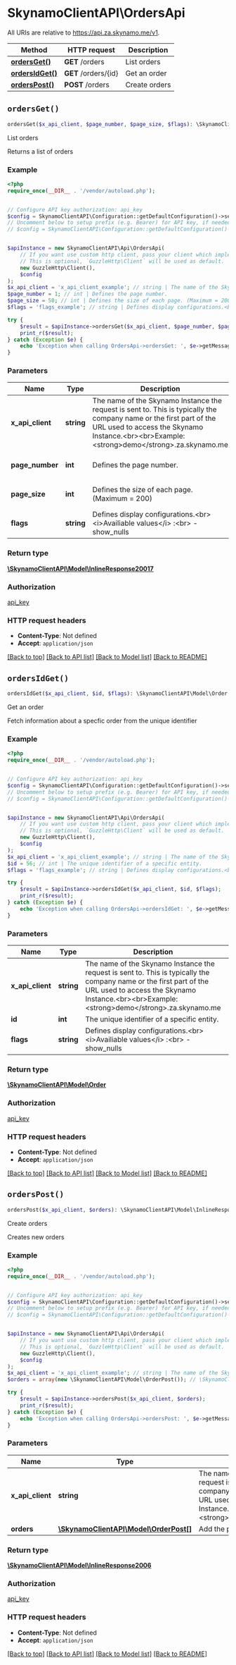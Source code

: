 # SkynamoClientAPI\OrdersApi

All URIs are relative to https://api.za.skynamo.me/v1.

Method | HTTP request | Description
------------- | ------------- | -------------
[**ordersGet()**](OrdersApi.md#ordersGet) | **GET** /orders | List orders
[**ordersIdGet()**](OrdersApi.md#ordersIdGet) | **GET** /orders/{id} | Get an order
[**ordersPost()**](OrdersApi.md#ordersPost) | **POST** /orders | Create orders


## `ordersGet()`

```php
ordersGet($x_api_client, $page_number, $page_size, $flags): \SkynamoClientAPI\Model\InlineResponse20017
```

List orders

Returns a list of orders

### Example

```php
<?php
require_once(__DIR__ . '/vendor/autoload.php');


// Configure API key authorization: api_key
$config = SkynamoClientAPI\Configuration::getDefaultConfiguration()->setApiKey('x-api-key', 'YOUR_API_KEY');
// Uncomment below to setup prefix (e.g. Bearer) for API key, if needed
// $config = SkynamoClientAPI\Configuration::getDefaultConfiguration()->setApiKeyPrefix('x-api-key', 'Bearer');


$apiInstance = new SkynamoClientAPI\Api\OrdersApi(
    // If you want use custom http client, pass your client which implements `GuzzleHttp\ClientInterface`.
    // This is optional, `GuzzleHttp\Client` will be used as default.
    new GuzzleHttp\Client(),
    $config
);
$x_api_client = 'x_api_client_example'; // string | The name of the Skynamo Instance the request is sent to. This is typically the company name or the first part of the URL used to access the Skynamo Instance.<br><br>Example: <strong>demo</strong>.za.skynamo.me
$page_number = 1; // int | Defines the page number.
$page_size = 50; // int | Defines the size of each page. (Maximum = 200)
$flags = 'flags_example'; // string | Defines display configurations.<br><i>Availiable values</i> :<br> - show_nulls

try {
    $result = $apiInstance->ordersGet($x_api_client, $page_number, $page_size, $flags);
    print_r($result);
} catch (Exception $e) {
    echo 'Exception when calling OrdersApi->ordersGet: ', $e->getMessage(), PHP_EOL;
}
```

### Parameters

Name | Type | Description  | Notes
------------- | ------------- | ------------- | -------------
 **x_api_client** | **string**| The name of the Skynamo Instance the request is sent to. This is typically the company name or the first part of the URL used to access the Skynamo Instance.&lt;br&gt;&lt;br&gt;Example: &lt;strong&gt;demo&lt;/strong&gt;.za.skynamo.me |
 **page_number** | **int**| Defines the page number. | [optional] [default to 1]
 **page_size** | **int**| Defines the size of each page. (Maximum &#x3D; 200) | [optional] [default to 50]
 **flags** | **string**| Defines display configurations.&lt;br&gt;&lt;i&gt;Availiable values&lt;/i&gt; :&lt;br&gt; - show_nulls | [optional]

### Return type

[**\SkynamoClientAPI\Model\InlineResponse20017**](../Model/InlineResponse20017.md)

### Authorization

[api_key](../../README.md#api_key)

### HTTP request headers

- **Content-Type**: Not defined
- **Accept**: `application/json`

[[Back to top]](#) [[Back to API list]](../../README.md#endpoints)
[[Back to Model list]](../../README.md#models)
[[Back to README]](../../README.md)

## `ordersIdGet()`

```php
ordersIdGet($x_api_client, $id, $flags): \SkynamoClientAPI\Model\Order
```

Get an order

Fetch information about a specfic order from the unique identifier

### Example

```php
<?php
require_once(__DIR__ . '/vendor/autoload.php');


// Configure API key authorization: api_key
$config = SkynamoClientAPI\Configuration::getDefaultConfiguration()->setApiKey('x-api-key', 'YOUR_API_KEY');
// Uncomment below to setup prefix (e.g. Bearer) for API key, if needed
// $config = SkynamoClientAPI\Configuration::getDefaultConfiguration()->setApiKeyPrefix('x-api-key', 'Bearer');


$apiInstance = new SkynamoClientAPI\Api\OrdersApi(
    // If you want use custom http client, pass your client which implements `GuzzleHttp\ClientInterface`.
    // This is optional, `GuzzleHttp\Client` will be used as default.
    new GuzzleHttp\Client(),
    $config
);
$x_api_client = 'x_api_client_example'; // string | The name of the Skynamo Instance the request is sent to. This is typically the company name or the first part of the URL used to access the Skynamo Instance.<br><br>Example: <strong>demo</strong>.za.skynamo.me
$id = 56; // int | The unique identifier of a specific entity.
$flags = 'flags_example'; // string | Defines display configurations.<br><i>Availiable values</i> :<br> - show_nulls

try {
    $result = $apiInstance->ordersIdGet($x_api_client, $id, $flags);
    print_r($result);
} catch (Exception $e) {
    echo 'Exception when calling OrdersApi->ordersIdGet: ', $e->getMessage(), PHP_EOL;
}
```

### Parameters

Name | Type | Description  | Notes
------------- | ------------- | ------------- | -------------
 **x_api_client** | **string**| The name of the Skynamo Instance the request is sent to. This is typically the company name or the first part of the URL used to access the Skynamo Instance.&lt;br&gt;&lt;br&gt;Example: &lt;strong&gt;demo&lt;/strong&gt;.za.skynamo.me |
 **id** | **int**| The unique identifier of a specific entity. |
 **flags** | **string**| Defines display configurations.&lt;br&gt;&lt;i&gt;Availiable values&lt;/i&gt; :&lt;br&gt; - show_nulls | [optional]

### Return type

[**\SkynamoClientAPI\Model\Order**](../Model/Order.md)

### Authorization

[api_key](../../README.md#api_key)

### HTTP request headers

- **Content-Type**: Not defined
- **Accept**: `application/json`

[[Back to top]](#) [[Back to API list]](../../README.md#endpoints)
[[Back to Model list]](../../README.md#models)
[[Back to README]](../../README.md)

## `ordersPost()`

```php
ordersPost($x_api_client, $orders): \SkynamoClientAPI\Model\InlineResponse2006
```

Create orders

Creates new orders

### Example

```php
<?php
require_once(__DIR__ . '/vendor/autoload.php');


// Configure API key authorization: api_key
$config = SkynamoClientAPI\Configuration::getDefaultConfiguration()->setApiKey('x-api-key', 'YOUR_API_KEY');
// Uncomment below to setup prefix (e.g. Bearer) for API key, if needed
// $config = SkynamoClientAPI\Configuration::getDefaultConfiguration()->setApiKeyPrefix('x-api-key', 'Bearer');


$apiInstance = new SkynamoClientAPI\Api\OrdersApi(
    // If you want use custom http client, pass your client which implements `GuzzleHttp\ClientInterface`.
    // This is optional, `GuzzleHttp\Client` will be used as default.
    new GuzzleHttp\Client(),
    $config
);
$x_api_client = 'x_api_client_example'; // string | The name of the Skynamo Instance the request is sent to. This is typically the company name or the first part of the URL used to access the Skynamo Instance.<br><br>Example: <strong>demo</strong>.za.skynamo.me
$orders = array(new \SkynamoClientAPI\Model\OrderPost()); // \SkynamoClientAPI\Model\OrderPost[] | Add the provided orders to Skynamo

try {
    $result = $apiInstance->ordersPost($x_api_client, $orders);
    print_r($result);
} catch (Exception $e) {
    echo 'Exception when calling OrdersApi->ordersPost: ', $e->getMessage(), PHP_EOL;
}
```

### Parameters

Name | Type | Description  | Notes
------------- | ------------- | ------------- | -------------
 **x_api_client** | **string**| The name of the Skynamo Instance the request is sent to. This is typically the company name or the first part of the URL used to access the Skynamo Instance.&lt;br&gt;&lt;br&gt;Example: &lt;strong&gt;demo&lt;/strong&gt;.za.skynamo.me |
 **orders** | [**\SkynamoClientAPI\Model\OrderPost[]**](../Model/OrderPost.md)| Add the provided orders to Skynamo | [optional]

### Return type

[**\SkynamoClientAPI\Model\InlineResponse2006**](../Model/InlineResponse2006.md)

### Authorization

[api_key](../../README.md#api_key)

### HTTP request headers

- **Content-Type**: Not defined
- **Accept**: `application/json`

[[Back to top]](#) [[Back to API list]](../../README.md#endpoints)
[[Back to Model list]](../../README.md#models)
[[Back to README]](../../README.md)
